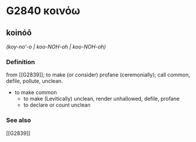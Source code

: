 # G2840 κοινόω

## koinóō

_(koy-no'-o | koo-NOH-oh | koo-NOH-oh)_

### Definition

from [[G2839]]; to make (or consider) profane (ceremonially); call common, defile, pollute, unclean.

- to make common
  - to make (Levitically) unclean, render unhallowed, defile, profane
  - to declare or count unclean

### See also

[[G2839]]


